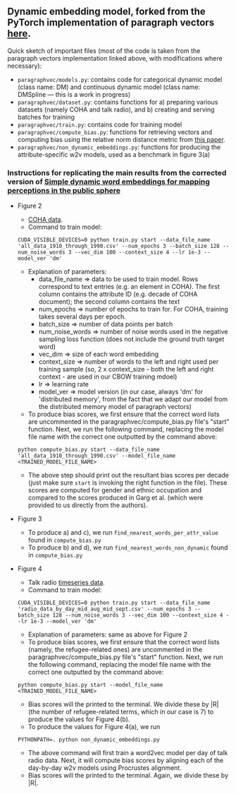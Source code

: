## Dynamic embedding model, forked from the PyTorch implementation of paragraph vectors [here](https://github.com/inejc/paragraph-vectors).

Quick sketch of important files (most of the code is taken from the paragraph vectors implementation linked above, with modifications where necessary):
- `paragraphvec/models.py`: contains code for categorical dynamic model (class name: DM) and continuous dynamic model (class name: DMSpline — this is a work in progress)
- `paragraphvec/dataset.py`: contains functions for a) preparing various datasets (namely COHA and talk radio), and b) creating and serving batches for training
- `paragraphvec/train.py`: contains code for training model
- `paragraphvec/compute_bias.py`: functions for retrieving vectors and computing bias using the relative norm distance metric from [this paper](https://pnas.org/content/early/2018/03/30/1720347115).
- `paragraphvec/non_dynamic_embeddings.py`: functions for producing the attribute-specific w2v models, used as a benchmark in figure 3(a)

### Instructions for replicating the main results from the corrected version of [Simple dynamic word embeddings for mapping perceptions in the public sphere](https://arxiv.org/pdf/1904.03352.pdf)

- Figure 2
	- [COHA data](https://www.dropbox.com/s/k92xm2ykjhof8a6/all_data_1910_through_1990.csv?dl=0).
	- Command to train model: 

	`CUDA_VISIBLE_DEVICES=0 python train.py start --data_file_name 'all_data_1910_through_1990.csv' --num_epochs 3 --batch_size 128 --num_noise_words 3 --vec_dim 100 --context_size 4 --lr 1e-3 --model_ver 'dm'`

	- Explanation of parameters:
		- data_file_name => data to be used to train model.  Rows correspond to text entries (e.g. an element in COHA).  The first column contains the attribute ID (e.g. decade of COHA document); the second column contains the text
		- num_epochs => number of epochs to train for.  For COHA, training takes several days per epoch.
		- batch_size => number of data points per batch
		- num_noise_words => number of noise words used in the negative sampling loss function (does not include the ground truth target word)
		- vec_dim => size of each word embedding
		- context_size => number of words to the left and right used per training sample (so, 2 x context_size - both the left and right context - are used in our CBOW training mdoel)
		- lr => learning rate
		- model_ver => model version (in our case, always 'dm' for 'distributed memory', from the fact that we adapt our model from the distributed memory model of paragraph vectors)
	- To produce bias scores, we first ensure that the correct word lists are uncommented in the paragraphvec/compute_bias.py file's "start" function.  Next, we run the following command, replacing the model file name with the correct one outputted by the command above: 

	`python compute_bias.py start --data_file_name 'all_data_1910_through_1990.csv' --model_file_name <TRAINED_MODEL_FILE_NAME>`

	- The above step should print out the resultant bias scores per decade (just make sure `start` is invoking the right function in the file).  These scores are computed for gender and ethnic occupation and compared to the scores produced in Garg et al. (which were provided to us directly from the authors).

- Figure 3
    - To produce a) and c), we run `find_nearest_words_per_attr_value` found in `compute_bias.py`
    - To produce b) and d), we run `find_nearest_words_non_dynamic` found in `compute_bias.py`

- Figure 4
	- Talk radio [timeseries data](https://www.dropbox.com/s/2c678dhb1w2q136/radio_data_by_day_mid_aug_mid_sept.csv?dl=0).
	- Command to train model: 

	`CUDA_VISIBLE_DEVICES=0 python train.py start --data_file_name 'radio_data_by_day_mid_aug_mid_sept.csv' --num_epochs 3 --batch_size 128 --num_noise_words 3 --vec_dim 100 --context_size 4 --lr 1e-3 --model_ver 'dm'`

	- Explanation of parameters: same as above for Figure 2
	- To produce bias scores, we first ensure that the correct word lists (namely, the refugee-related ones) are uncommented in the paragraphvec/compute_bias.py file's "start" function.  Next, we run the following command, replacing the model file name with the correct one outputted by the command above: 

	`python compute_bias.py start --model_file_name <TRAINED_MODEL_FILE_NAME>  `

	- Bias scores will the printed to the terminal.  We divide these by |R| (the number of refugee-related terms, which in our case is 7) to produce the values for Figure 4(b).
    - To produce the values for Figure 4(a), we run

	`PYTHONPATH=. python non_dynamic_embeddings.py`

	- The above command will first train a word2vec model per day of talk radio data.  Next, it will compute bias scores by aligning each of the day-by-day w2v models using Procrustes alignment.
	- Bias scores will the printed to the terminal.  Again, we divide these by |R|.




